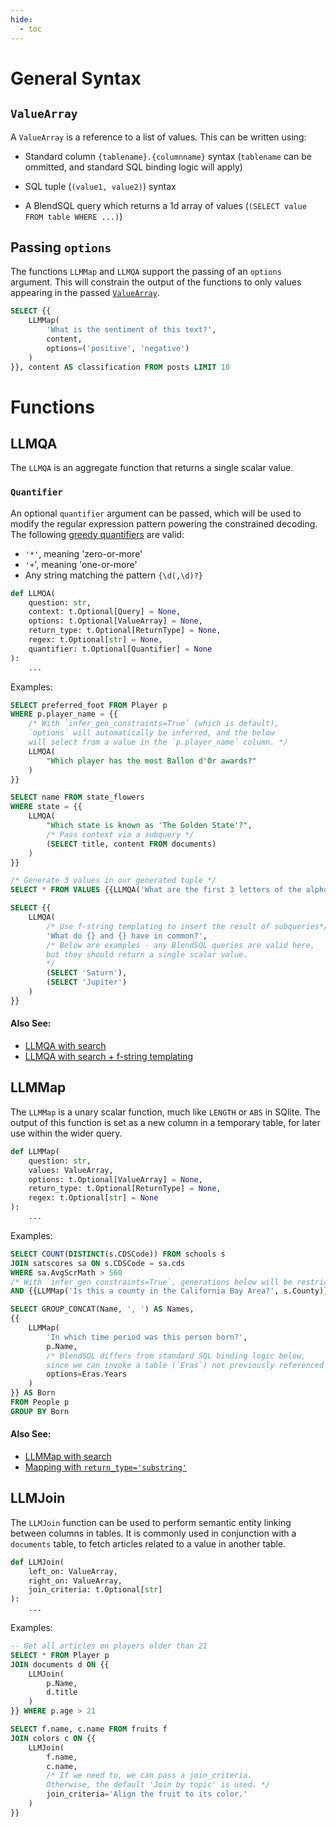 ```yaml
---
hide:
  - toc
---
```

# **General Syntax**
## `ValueArray`

A `ValueArray` is a reference to a list of values. This can be written using:

- Standard column `{tablename}.{columnname}` syntax (`tablename` can be ommitted, and standard SQL binding logic will apply)

- SQL tuple (`(value1, value2)`) syntax

- A BlendSQL query which returns a 1d array of values (`(SELECT value FROM table WHERE ...)`)

## Passing `options`

The functions `LLMMap` and `LLMQA` support the passing of an `options` argument. This will constrain the output of the functions to only values appearing in the passed [`ValueArray`](#`valuearray`).

```sql
SELECT {{
    LLMMap(
        'What is the sentiment of this text?',
        content,
        options=('positive', 'negative')
    )      
}}, content AS classification FROM posts LIMIT 10
```

# **Functions**
## LLMQA

The `LLMQA` is an aggregate function that returns a single scalar value.

### `Quantifier`

An optional `quantifier` argument can be passed, which will be used to modify the regular expression pattern powering the constrained decoding. The following [greedy quantifiers](https://learn.microsoft.com/en-us/dotnet/standard/base-types/quantifiers-in-regular-expressions) are valid:

- `'*'`, meaning 'zero-or-more'
- `'+`', meaning 'one-or-more'
- Any string matching the pattern `{\d(,\d)?}`

```python
def LLMQA(
    question: str,
    context: t.Optional[Query] = None,
    options: t.Optional[ValueArray] = None,
    return_type: t.Optional[ReturnType] = None,
    regex: t.Optional[str] = None,
    quantifier: t.Optional[Quantifier] = None
):
    ...
```

Examples:
```sql
SELECT preferred_foot FROM Player p
WHERE p.player_name = {{
    /* With `infer_gen_constraints=True` (which is default),
    `options` will automatically be inferred, and the below
    will select from a value in the `p.player_name` column. */
    LLMQA(
        "Which player has the most Ballon d'Or awards?"
    )
}}
```

```sql
SELECT name FROM state_flowers
WHERE state = {{
    LLMQA(
        "Which state is known as 'The Golden State'?",
        /* Pass context via a subquery */
        (SELECT title, content FROM documents)
    )
}}
```

```sql
/* Generate 3 values in our generated tuple */
SELECT * FROM VALUES {{LLMQA('What are the first 3 letters of the alphabet?', quantifier='{3}')}}
```

```sql
SELECT {{
    LLMQA(
        /* Use f-string templating to insert the result of subqueries*/
        'What do {} and {} have in common?',
        /* Below are examples - any BlendSQL queries are valid here, 
        but they should return a single scalar value.   
        */
        (SELECT 'Saturn'),
        (SELECT 'Jupiter')
    )    
}}
```

#### Also See:
- [LLMQA with search](https://github.com/parkervg/blendsql/blob/main/examples/vector-search-reduce.py)
- [LLMQA with search + f-string templating](https://github.com/parkervg/blendsql/blob/main/examples/llmqa-f-string.py#L9)

## LLMMap

The `LLMMap` is a unary scalar function, much like `LENGTH` or `ABS` in SQlite. The output of this function is set as a new column in a temporary table, for later use within the wider query.

```python
def LLMMap(
    question: str,
    values: ValueArray,
    options: t.Optional[ValueArray] = None,
    return_type: t.Optional[ReturnType] = None,
    regex: t.Optional[str] = None
):
    ...
```

Examples:
```sql
SELECT COUNT(DISTINCT(s.CDSCode)) FROM schools s
JOIN satscores sa ON s.CDSCode = sa.cds
WHERE sa.AvgScrMath > 560
/* With `infer_gen_constraints=True`, generations below will be restricted to a boolean. */
AND {{LLMMap('Is this a county in the California Bay Area?', s.County)}} = TRUE
```

```sql
SELECT GROUP_CONCAT(Name, ', ') AS Names,
{{
    LLMMap(
        'In which time period was this person born?',
        p.Name,
        /* BlendSQL differs from standard SQL binding logic below, 
        since we can invoke a table (`Eras`) not previously referenced */
        options=Eras.Years
    )
}} AS Born
FROM People p
GROUP BY Born
```

#### Also See:
- [LLMMap with search](https://github.com/parkervg/blendsql/blob/main/examples/vector-search-map.py)
- [Mapping with `return_type='substring'`](https://github.com/parkervg/blendsql/blob/main/examples/map-substring.py)

## LLMJoin

The `LLMJoin` function can be used to perform semantic entity linking between columns in tables. It is commonly used in conjunction with a `documents` table, to fetch articles related to a value in another table.

```python
def LLMJoin(
    left_on: ValueArray,
    right_on: ValueArray,
    join_criteria: t.Optional[str]
):
    ...
```

Examples:
```sql
-- Get all articles on players older than 21
SELECT * FROM Player p
JOIN documents d ON {{
    LLMJoin(
        p.Name,
        d.title
    )
}} WHERE p.age > 21
```

```sql
SELECT f.name, c.name FROM fruits f
JOIN colors c ON {{
    LLMJoin(
        f.name,
        c.name,
        /* If we need to, we can pass a join_criteria.
        Otherwise, the default 'Join by topic' is used. */
        join_criteria='Align the fruit to its color.'
    )
}}
```
